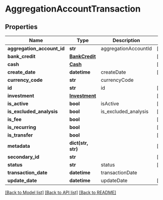 # AggregationAccountTransaction

## Properties
Name | Type | Description | Notes
------------ | ------------- | ------------- | -------------
**aggregation_account_id** | **str** | aggregationAccountId | [optional] 
**bank_credit** | [**BankCredit**](BankCredit.md) |  | [optional] 
**cash** | [**Cash**](Cash.md) |  | [optional] 
**create_date** | **datetime** | createDate | [optional] 
**currency_code** | **str** | currencyCode | 
**id** | **str** | id | [optional] 
**investment** | [**Investment**](Investment.md) |  | [optional] 
**is_active** | **bool** | isActive | [optional] 
**is_excluded_analysis** | **bool** | is_excluded_analysis | [optional] 
**is_fee** | **bool** |  | [optional] 
**is_recurring** | **bool** |  | [optional] 
**is_transfer** | **bool** |  | [optional] 
**metadata** | **dict(str, str)** |  | [optional] 
**secondary_id** | **str** |  | [optional] 
**status** | **str** | status | [optional] 
**transaction_date** | **datetime** | transactionDate | 
**update_date** | **datetime** | updateDate | [optional] 

[[Back to Model list]](../README.md#documentation-for-models) [[Back to API list]](../README.md#documentation-for-api-endpoints) [[Back to README]](../README.md)


